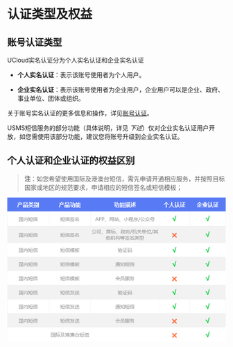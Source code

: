 # 认证类型及权益



## 账号认证类型

UCloud实名认证分为个人实名认证和企业实名认证

  - **个人实名认证**：表示该账号使用者为个人用户。

  - **企业实名认证**：表示该账号使用者为企业用户，企业用户可以是企业、政府、事业单位、团体或组织。

关于账号实名认证的更多信息和操作，详见[账号认证](identity_verification/README)。

USMS短信服务的部分功能（具体说明，详见 *下述*）仅对企业实名认证用户开放，如您需使用该部分功能，建议您将账号升级到企业实名认证。

## 个人认证和企业认证的权益区别

> **注**：如您希望使用国际及港澳台短信，需先申请开通相应服务，并按照目标国家或地区的规范要求，申请相应的短信签名或短信模板；

![](../../images/短信服务usms_个人与企业认证权益区别.png)

